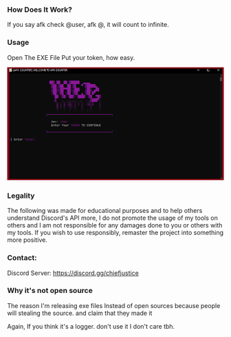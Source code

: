 ### How Does It Work?
If you say afk check @user, afk @, it will count to infinite.

### Usage
Open The EXE File Put your token, how easy.

![Image](/Images/1.png)
### Legality
The following was made for educational purposes and to help others understand Discord's API more, I do not promote the usage of my tools on others and I am not responsible for any damages done to you or others with my tools. If you wish to use responsibly, remaster the project into something more positive.

### Contact:

Discord Server: https://discord.gg/chiefjustice

### Why it's not open source

The reason I'm releasing exe files Instead of open sources because people will stealing the source. and claim that they made it

Again, If you think it's a logger. don't use it I don't care tbh.
